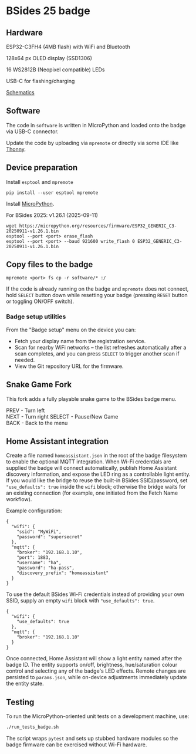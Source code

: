 # BSides 25 badge

## Hardware

ESP32-C3FH4 (4MB flash) with WiFi and Bluetooth

128x64 px OLED display (SSD1306)

16 WS2812B (Neopixel compatible) LEDs

USB-C for flashing/charging

[Schematics](./hardware/BSides_2025_badge_v1.1_schematics.pdf)

## Software

The code in `software` is written in MicroPython and loaded onto the badge via USB-C connector.

Update the code by uploading via `mpremote` or directly via some IDE like [Thonny](https://thonny.org/).

## Device preparation

Install `esptool` and `mpremote`
```
pip install --user esptool mpremote
```

Install [MicroPython](https://micropython.org/download/ESP32_GENERIC_C3).

For BSides 2025: v1.26.1 (2025-09-11)
```
wget https://micropython.org/resources/firmware/ESP32_GENERIC_C3-20250911-v1.26.1.bin
esptool --port <port> erase_flash
esptool --port <port> --baud 921600 write_flash 0 ESP32_GENERIC_C3-20250911-v1.26.1.bin
```

## Copy files to the badge

```
mpremote <port> fs cp -r software/* :/
```

If the code is already running on the badge and `mpremote` does not connect, hold `SELECT` button down while resetting your badge (pressing `RESET` button or toggling ON/OFF switch).

### Badge setup utilities

From the "Badge setup" menu on the device you can:

* Fetch your display name from the registration service.
* Scan for nearby WiFi networks – the list refreshes automatically after a scan completes, and you can press `SELECT` to trigger another scan if needed.
* View the Git repository URL for the firmware.

## Snake Game Fork

This fork adds a fully playable snake game to the BSides badge menu.
  
PREV - Turn left  
NEXT - Turn right 
SELECT - Pause/New Game  
BACK - Back to the menu  

## Home Assistant integration

Create a file named `homeassistant.json` in the root of the badge filesystem to enable the optional MQTT integration.  When Wi-Fi credentials are supplied the badge will connect automatically, publish Home Assistant discovery information, and expose the LED ring as a controllable light entity.  If you would like the bridge to reuse the built-in BSides SSID/password, set `"use_defaults": true` inside the `wifi` block; otherwise the bridge waits for an existing connection (for example, one initiated from the Fetch Name workflow).

Example configuration:

```
{
  "wifi": {
    "ssid": "MyWiFi",
    "password": "supersecret"
  },
  "mqtt": {
    "broker": "192.168.1.10",
    "port": 1883,
    "username": "ha",
    "password": "ha-pass",
    "discovery_prefix": "homeassistant"
  }
}
```

To use the default BSides Wi-Fi credentials instead of providing your own SSID, supply an empty `wifi` block with `"use_defaults": true`.

```
{
  "wifi": {
    "use_defaults": true
  },
  "mqtt": {
    "broker": "192.168.1.10"
  }
}
```

Once connected, Home Assistant will show a light entity named after the badge ID.  The entity supports on/off, brightness, hue/saturation colour control and selecting any of the badge's LED effects.  Remote changes are persisted to `params.json`, while on-device adjustments immediately update the entity state.

## Testing

To run the MicroPython-oriented unit tests on a development machine, use:

```bash
./run_tests_badge.sh
```

The script wraps `pytest` and sets up stubbed hardware modules so the badge firmware can be exercised without Wi-Fi hardware.
